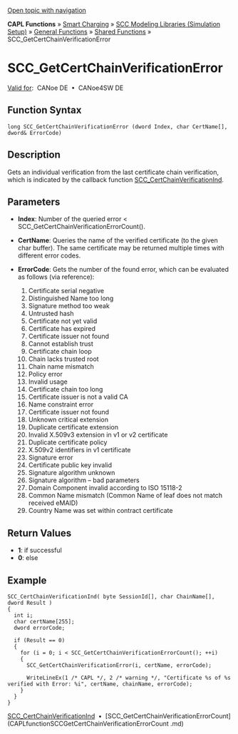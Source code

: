 [Open topic with navigation](../../../../../CANoeDEFamily.htm#Topics/CAPLFunctions/SmartCharging/Functions/CAPLfunctionSCCGetCertChainVerificationError.md)

**CAPL Functions** » [Smart Charging](../CAPLFunctionsSmartChargingOverview.md) » [SCC Modeling Libraries (Simulation Setup)](../CAPLFunctionsSmartChargingOverview.md#BMNodeayerDLL) » [General Functions](../CAPLFunctionsSmartChargingOverview.md#GeneralFunctions) » [Shared Functions](../CAPLFunctionsSmartChargingOverview.md#GeneralFunctions) » SCC_GetCertChainVerificationError

# SCC_GetCertChainVerificationError

[Valid for](../../../Shared/FeatureAvailability.md):  CANoe DE  •  CANoe4SW DE

## Function Syntax

```plaintext
long SCC_GetCertChainVerificationError (dword Index, char CertName[], dword& ErrorCode)
```

## Description

Gets an individual verification from the last certificate chain verification, which is indicated by the callback function [SCC_CertChainVerificationInd](../Callbacks/CAPLfunctionSCCCertChainVerificationInd.md).

## Parameters

- **Index**: Number of the queried error < SCC_GetCertChainVerificationErrorCount().
- **CertName**: Queries the name of the verified certificate (to the given char buffer). The same certificate may be returned multiple times with different error codes.
- **ErrorCode**: Gets the number of the found error, which can be evaluated as follows (via reference):

  1. Certificate serial negative
  2. Distinguished Name too long
  3. Signature method too weak
  4. Untrusted hash
  5. Certificate not yet valid
  6. Certificate has expired
  7. Certificate issuer not found
  8. Cannot establish trust
  9. Certificate chain loop
  10. Chain lacks trusted root
  11. Chain name mismatch
  12. Policy error
  13. Invalid usage
  14. Certificate chain too long
  15. Certificate issuer is not a valid CA
  16. Name constraint error
  17. Certificate issuer not found
  18. Unknown critical extension
  19. Duplicate certificate extension
  20. Invalid X.509v3 extension in v1 or v2 certificate
  21. Duplicate certificate policy
  22. X.509v2 identifiers in v1 certificate
  23. Signature error
  24. Certificate public key invalid
  25. Signature algorithm unknown
  26. Signature algorithm – bad parameters
  27. Domain Component invalid according to ISO 15118-2
  28. Common Name mismatch (Common Name of leaf does not match received eMAID)
  29. Country Name was set within contract certificate

## Return Values

- **1**: if successful
- **0**: else

## Example

```plaintext
SCC_CertChainVerificationInd( byte SessionId[], char ChainName[], dword Result )
{
  int i;
  char certName[255];
  dword errorCode;

  if (Result == 0)
  {
    for (i = 0; i < SCC_GetCertChainVerificationErrorCount(); ++i)
    {
      SCC_GetCertChainVerificationError(i, certName, errorCode);

      WriteLineEx(1 /* CAPL */, 2 /* warning */, "Certificate %s of %s verified with Error: %i", certName, chainName, errorCode);
    }
  }
}
```

[SCC_CertChainVerificationInd](../Callbacks/CAPLfunctionSCCCertChainVerificationInd.md)  •  [SCC_GetCertChainVerificationErrorCount](CAPLfunctionSCCGetCertChainVerificationErrorCount .md)
